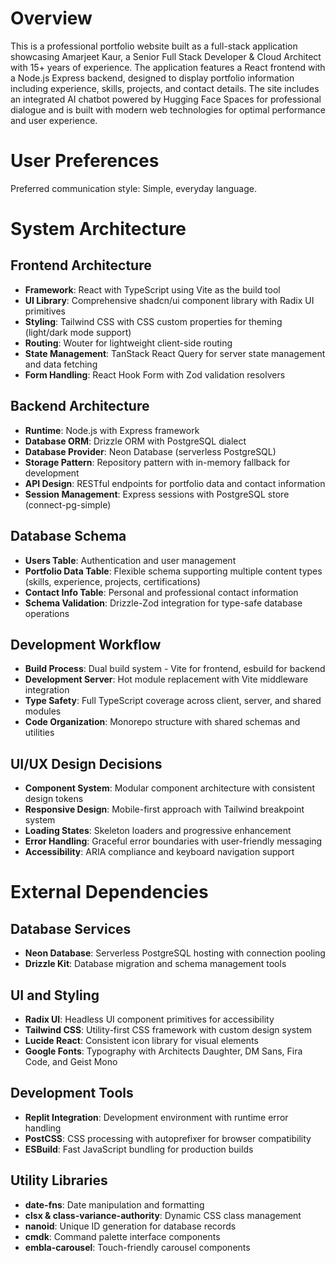 # Overview

This is a professional portfolio website built as a full-stack application showcasing Amarjeet Kaur, a Senior Full Stack Developer & Cloud Architect with 15+ years of experience. The application features a React frontend with a Node.js Express backend, designed to display portfolio information including experience, skills, projects, and contact details. The site includes an integrated AI chatbot powered by Hugging Face Spaces for professional dialogue and is built with modern web technologies for optimal performance and user experience.

# User Preferences

Preferred communication style: Simple, everyday language.

# System Architecture

## Frontend Architecture
- **Framework**: React with TypeScript using Vite as the build tool
- **UI Library**: Comprehensive shadcn/ui component library with Radix UI primitives
- **Styling**: Tailwind CSS with CSS custom properties for theming (light/dark mode support)
- **Routing**: Wouter for lightweight client-side routing
- **State Management**: TanStack React Query for server state management and data fetching
- **Form Handling**: React Hook Form with Zod validation resolvers

## Backend Architecture
- **Runtime**: Node.js with Express framework
- **Database ORM**: Drizzle ORM with PostgreSQL dialect
- **Database Provider**: Neon Database (serverless PostgreSQL)
- **Storage Pattern**: Repository pattern with in-memory fallback for development
- **API Design**: RESTful endpoints for portfolio data and contact information
- **Session Management**: Express sessions with PostgreSQL store (connect-pg-simple)

## Database Schema
- **Users Table**: Authentication and user management
- **Portfolio Data Table**: Flexible schema supporting multiple content types (skills, experience, projects, certifications)
- **Contact Info Table**: Personal and professional contact information
- **Schema Validation**: Drizzle-Zod integration for type-safe database operations

## Development Workflow
- **Build Process**: Dual build system - Vite for frontend, esbuild for backend
- **Development Server**: Hot module replacement with Vite middleware integration
- **Type Safety**: Full TypeScript coverage across client, server, and shared modules
- **Code Organization**: Monorepo structure with shared schemas and utilities

## UI/UX Design Decisions
- **Component System**: Modular component architecture with consistent design tokens
- **Responsive Design**: Mobile-first approach with Tailwind breakpoint system
- **Loading States**: Skeleton loaders and progressive enhancement
- **Error Handling**: Graceful error boundaries with user-friendly messaging
- **Accessibility**: ARIA compliance and keyboard navigation support

# External Dependencies

## Database Services
- **Neon Database**: Serverless PostgreSQL hosting with connection pooling
- **Drizzle Kit**: Database migration and schema management tools

## UI and Styling
- **Radix UI**: Headless UI component primitives for accessibility
- **Tailwind CSS**: Utility-first CSS framework with custom design system
- **Lucide React**: Consistent icon library for visual elements
- **Google Fonts**: Typography with Architects Daughter, DM Sans, Fira Code, and Geist Mono

## Development Tools
- **Replit Integration**: Development environment with runtime error handling
- **PostCSS**: CSS processing with autoprefixer for browser compatibility
- **ESBuild**: Fast JavaScript bundling for production builds

## Utility Libraries
- **date-fns**: Date manipulation and formatting
- **clsx & class-variance-authority**: Dynamic CSS class management
- **nanoid**: Unique ID generation for database records
- **cmdk**: Command palette interface components
- **embla-carousel**: Touch-friendly carousel components